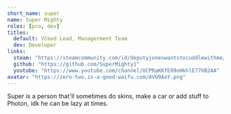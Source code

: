 ```yaml
---
short_name: super
name: Super Mighty
roles: [pco, dev]
titles:
  default: VCmod Lead, Managerment Team 
  dev: Developer
links:
  steam: "https://steamcommunity.com/id/deputyjoneswantstocuddlewithme/"
  github: "https://github.com/SuperMighty1"
  youtube: "https://www.youtube.com/channel/UCPRaKKfE89oHkhlE77hB2AA"
avatar: "https://zero-two.is-a-good-waifu.com/AVU9AaY.png"
---
```

Super is a person that'll sometimes do skins, make a car or add stuff to Photon, idk he can be lazy at times.
